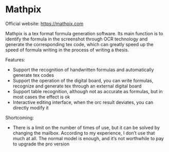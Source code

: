 # Mathpix

Official website: <https://mathpix.com>

Mathpix is a tex format formula generation software. Its main function is to identify the formula in the screenshot through OCR technology and generate the corresponding tex code, which can greatly speed up the speed of formula writing in the process of writing a thesis.

Features:

- Support the recognition of handwritten formulas and automatically generate tex codes
- Support the operation of the digital board, you can write formulas, recognize and generate tex through an external digital board
- Support table recognition, although not as accurate as formulas, but in most cases the effect is ok
- Interactive editing interface, when the orc result deviates, you can directly modify it

Shortcoming:

- There is a limit on the number of times of use, but it can be solved by changing the mailbox. According to my experience, I don’t use that much at all. The normal model is enough, and it’s not worthwhile to pay to upgrade the pro version